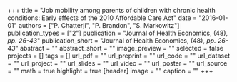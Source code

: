 +++
title = "Job mobility among parents of children with chronic health conditions: Early effects of the 2010 Affordable Care Act"
date = "2016-01-01"
authors = ["P. Chatterji", "P. Brandon", "S. Markowitz"]
publication_types = ["2"]
publication = "Journal of Health Economics, (48), _pp. 26-43_"
publication_short = "Journal of Health Economics, (48), _pp. 26-43_"
abstract = ""
abstract_short = ""
image_preview = ""
selected = false
projects = []
tags = []
url_pdf = ""
url_preprint = ""
url_code = ""
url_dataset = ""
url_project = ""
url_slides = ""
url_video = ""
url_poster = ""
url_source = ""
math = true
highlight = true
[header]
image = ""
caption = ""
+++
